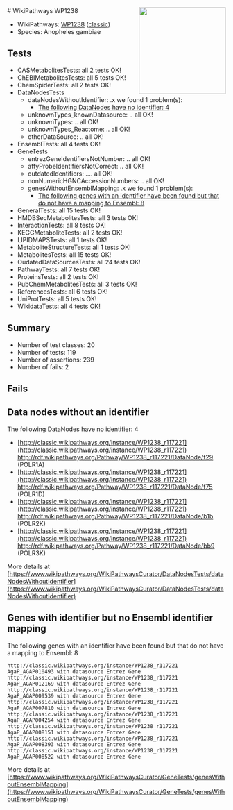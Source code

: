 <img style="float: right; width: 200px" src="https://upload.wikimedia.org/wikipedia/commons/thumb/8/83/Wplogo_with_text_500.png/640px-Wplogo_with_text_500.png" />
# WikiPathways WP1238

* WikiPathways: [WP1238](https://wikipathways.org/pathways/WP1238) ([classic](https://classic.wikipathways.org/instance/WP1238))
* Species: Anopheles gambiae
## Tests
* CASMetabolitesTests: all 2 tests OK!
* ChEBIMetabolitesTests: all 5 tests OK!
* ChemSpiderTests: all 2 tests OK!
* DataNodesTests
    * dataNodesWithoutIdentifier: .x we found 1 problem(s):
        * [The following DataNodes have no identifier: 4](#d2d32fa3)
    * unknownTypes_knownDatasource: .. all OK!
    * unknownTypes: .. all OK!
    * unknownTypes_Reactome: .. all OK!
    * otherDataSource: .. all OK!
* EnsemblTests: all 4 tests OK!
* GeneTests
    * entrezGeneIdentifiersNotNumber: .. all OK!
    * affyProbeIdentifiersNotCorrect: .. all OK!
    * outdatedIdentifiers: .... all OK!
    * nonNumericHGNCAccessionNumbers: .. all OK!
    * genesWithoutEnsemblMapping: .x we found 1 problem(s):
        * [The following genes with an identifier have been found but that do not have a mapping to Ensembl: 8](#40286d8a)
* GeneralTests: all 15 tests OK!
* HMDBSecMetabolitesTests: all 3 tests OK!
* InteractionTests: all 8 tests OK!
* KEGGMetaboliteTests: all 2 tests OK!
* LIPIDMAPSTests: all 1 tests OK!
* MetaboliteStructureTests: all 1 tests OK!
* MetabolitesTests: all 15 tests OK!
* OudatedDataSourcesTests: all 24 tests OK!
* PathwayTests: all 7 tests OK!
* ProteinsTests: all 2 tests OK!
* PubChemMetabolitesTests: all 3 tests OK!
* ReferencesTests: all 6 tests OK!
* UniProtTests: all 5 tests OK!
* WikidataTests: all 4 tests OK!


## Summary

* Number of test classes: 20
* Number of tests: 119
* Number of assertions: 239
* Number of fails: 2

## Fails

<a name="d2d32fa3" />

## Data nodes without an identifier

The following DataNodes have no identifier: 4

* [http://classic.wikipathways.org/instance/WP1238_r117221](http://classic.wikipathways.org/instance/WP1238_r117221) http://rdf.wikipathways.org/Pathway/WP1238_r117221/DataNode/f29 (POLR1A)
* [http://classic.wikipathways.org/instance/WP1238_r117221](http://classic.wikipathways.org/instance/WP1238_r117221) http://rdf.wikipathways.org/Pathway/WP1238_r117221/DataNode/f75 (POLR1D)
* [http://classic.wikipathways.org/instance/WP1238_r117221](http://classic.wikipathways.org/instance/WP1238_r117221) http://rdf.wikipathways.org/Pathway/WP1238_r117221/DataNode/b1b (POLR2K)
* [http://classic.wikipathways.org/instance/WP1238_r117221](http://classic.wikipathways.org/instance/WP1238_r117221) http://rdf.wikipathways.org/Pathway/WP1238_r117221/DataNode/bb9 (POLR3K)


More details at [https://www.wikipathways.org/WikiPathwaysCurator/DataNodesTests/dataNodesWithoutIdentifier](https://www.wikipathways.org/WikiPathwaysCurator/DataNodesTests/dataNodesWithoutIdentifier)

<a name="40286d8a" />

## Genes with identifier but no Ensembl identifier mapping

The following genes with an identifier have been found but that do not have a mapping to Ensembl: 8
```
http://classic.wikipathways.org/instance/WP1238_r117221 AgaP_AGAP010493 with datasource Entrez Gene
http://classic.wikipathways.org/instance/WP1238_r117221 AgaP_AGAP012169 with datasource Entrez Gene
http://classic.wikipathways.org/instance/WP1238_r117221 AgaP_AGAP009539 with datasource Entrez Gene
http://classic.wikipathways.org/instance/WP1238_r117221 AgaP_AGAP007810 with datasource Entrez Gene
http://classic.wikipathways.org/instance/WP1238_r117221 AgaP_AGAP004254 with datasource Entrez Gene
http://classic.wikipathways.org/instance/WP1238_r117221 AgaP_AGAP008151 with datasource Entrez Gene
http://classic.wikipathways.org/instance/WP1238_r117221 AgaP_AGAP008393 with datasource Entrez Gene
http://classic.wikipathways.org/instance/WP1238_r117221 AgaP_AGAP008522 with datasource Entrez Gene
```

More details at [https://www.wikipathways.org/WikiPathwaysCurator/GeneTests/genesWithoutEnsemblMapping](https://www.wikipathways.org/WikiPathwaysCurator/GeneTests/genesWithoutEnsemblMapping)

